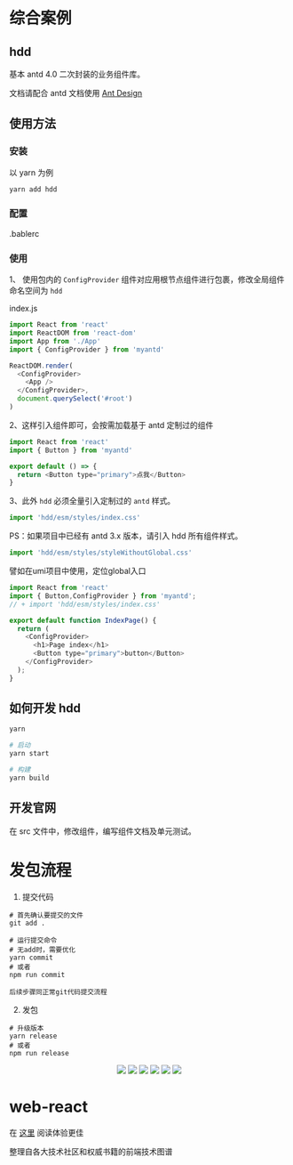 # 综合案例

## hdd

基本 antd 4.0 二次封装的业务组件库。

文档请配合 antd 文档使用 [Ant Design](https://ant.design/components/overview-cn/)

## 使用方法

### 安装

以 yarn 为例

```sh
yarn add hdd
```

### 配置

.bablerc

### 使用

1、 使用包内的 `ConfigProvider` 组件对应用根节点组件进行包裹，修改全局组件命名空间为 `hdd`

index.js

```js
import React from 'react'
import ReactDOM from 'react-dom'
import App from './App'
import { ConfigProvider } from 'myantd'

ReactDOM.render(
  <ConfigProvider>
    <App />
  </ConfigProvider>,
  document.querySelect('#root')
)
```

2、这样引入组件即可，会按需加载基于 antd 定制过的组件

```js
import React from 'react'
import { Button } from 'myantd'

export default () => {
  return <Button type="primary">点我</Button>
}
```

3、此外 `hdd` 必须全量引入定制过的 `antd` 样式。

```js
import 'hdd/esm/styles/index.css'
```

PS：如果项目中已经有 antd 3.x 版本，请引入 hdd 所有组件样式。

```js
import 'hdd/esm/styles/styleWithoutGlobal.css'
```

譬如在umi项目中使用，定位global入口
```js
import React from 'react'
import { Button,ConfigProvider } from 'myantd';
// + import 'hdd/esm/styles/index.css'

export default function IndexPage() {
  return (
    <ConfigProvider>
      <h1>Page index</h1>
      <Button type="primary">button</Button>
    </ConfigProvider>
  );
}
```

## 如何开发 hdd

```sh
yarn

# 启动
yarn start

# 构建
yarn build
```

## 开发官网

在 src 文件中，修改组件，编写组件文档及单元测试。

# 发包流程

1. 提交代码

```shell
# 首先确认要提交的文件
git add .

# 运行提交命令
# 无add时，需要优化
yarn commit
# 或者
npm run commit

后续步骤同正常git代码提交流程

```

2. 发包

```shell
# 升级版本
yarn release
# 或者
npm run release
```

  <p align="center">
    <a><img src="https://img.shields.io/github/last-commit/zhoubichuan/web-react.svg"/></a>
    <a><img src="https://img.shields.io/badge/code_style-standard-brightgreen.svg"/></a>
    <a><img src="https://img.shields.io/github/issues/zhoubichuan/web-react.svg"/></a>
    <a><img src="https://img.shields.io/github/forks/zhoubichuan/web-react.svg"/></a>
    <a><img src="https://img.shields.io/github/stars/zhoubichuan/web-react.svg"/></a>
    <a><img src="https://img.shields.io/maintenance/yes/2020.svg"/></a>
  </p>

  <h1>web-react</h1>
  <p>在 <a href="https://zhoubichuan.github.io/web-react/">这里</a> 阅读体验更佳</p>
  <p>整理自各大技术社区和权威书籍的前端技术图谱</p>
</div>
